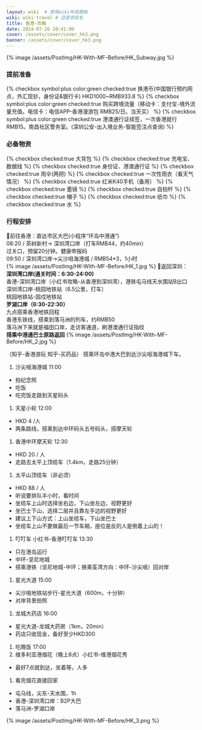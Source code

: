 ```yaml
---
layout: wiki  # 使用wiki布局模板
wiki: wiki-travel # 这是项目名
title: 香港-攻略
date: 2024-07-26 20:41:00
cover: /assets/cover/cover_hk3.png
banner: /assets/cover/cover_hk3.png
---
```



{% image /assets/PostImg/HK-With-MF-Before/HK_Subway.jpg %}
### 提前准备  
{% checkbox symbol:plus color:green checked:true 换港币(中国银行预约网点，外汇现钞，身份证&银行卡) HKD1000~RMB933.8   %}
{% checkbox symbol:plus color:green checked:true 购买跨境流量（移动卡：支付宝-境外流量充值。电信卡：电信APP-香港漫游包 RMB25/日。当天买）   %}
{% checkbox symbol:plus color:green checked:true 港澳通行证续签，一次香港就行RMB15。南昌社区警务室。(深圳公安-出入境业务-智能签注点查询)  %}

### 必备物资
{% checkbox checked:true 大背包 %}
{% checkbox checked:true 充电宝、数据线 %}
{% checkbox checked:true 身份证、港澳通行证 %}
{% checkbox checked:true 雨伞(两把) %}
{% checkbox checked:true 一次性雨衣（看天气情况） %}
{% checkbox checked:true 红米K40手机（备用） %}
{% checkbox checked:true 墨镜 %}
{% checkbox checked:true 自拍杆 %}
{% checkbox checked:true 帽子 %}
{% checkbox checked:true 纸巾 %}
{% checkbox checked:true 水 %}

### 行程安排
🚌前往香港：直达市区大巴(小程序“环岛中港通”)   
08:20 / 茶树新村-> 深圳湾口岸（打车RMB44，约40min）  
过关口，预留20分钟。健康申报码  
09:50 / 深圳湾口岸->尖沙咀海港城 / RMB54*3，1小时  
{% image /assets/PostImg/HK-With-MF-Before/HK_1.jpg %}
🚝返回深圳：  
**深圳湾口岸(通关时间：6:30-24:00)**   
香港-深圳湾口岸（小红书攻略-从香港到深圳湾），港铁屯马线天水围站B出口  
深圳湾口岸-桃园地铁站（6.5公里，打车）  
桃园地铁站-固戍地铁站  
**罗湖口岸（6:30-22:30）**  
九点搭乘香港地铁回程  
香港东铁线，搭乘到落马洲的列车，约RMB50  
落马洲下来就是福田口岸，走访客通道，刷港澳通行证指纹  
**搭乘中港通巴士原路返回** 
{% image /assets/PostImg/HK-With-MF-Before/HK_2.jpg %}

（知乎-香港游玩     知乎-买药品）
搭乘环岛中港大巴到达沙尖咀海港城下车。  
1. 沙尖咀海港城 11:00
- 拍纪念照
- 吃饭
- 吃完饭走路到天星码头  
1. 天星小轮 12:00
- HKD 4 /人
- 两条路线，搭乘到达中环码头五号码头，搭摩天轮  
1. 香港中环摩天轮 12:30
- HKD 20 / 人
- 走路去太平上顶缆车（1.4km，走路25分钟）  
1. 太平山顶缆车（非必须）
- HKD 88 / 人
- 听说要排队半小时，看时间
- 坐缆车上山时选择坐右边，下山坐左边，视野更好
- 坐巴士下山，选择二层并且靠左手边的视野更好
- 建议上下山方式：上山坐缆车，下山坐巴士
- 坐缆车上山不要做最后一节车厢，座位是反的人是倒着上山的！  
1. 叮叮车 小红书-香港叮叮车 13:30
- 只在港岛运行
- 中环-坚尼地城
- 搭乘港铁（坚尼地城-中环；换乘荃湾方向：中环-沙尖咀）回对岸  
1. 星光大道 15:00
- 尖沙咀地铁站步行-星光大道（600m，十分钟）
- 对岸背景拍照  
1. 龙城大药店 16:00
- 星光大道-龙城大药房（1km，20min）
- 药店只收现金，备好至少HKD300  
1. 吃晚饭 17:00  
2. 维多利亚港烟花（晚上8点）小红书-维港烟花秀
- 最好7点就到达，坐着等，人多  
1.  看完烟花直接回家
- 屯马线，尖东-天水围，1h
- 香港-深圳湾口岸：B2P大巴
- 落马洲-罗湖口岸

{% image /assets/PostImg/HK-With-MF-Before/HK_3.png %}

